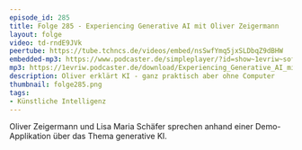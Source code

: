 ```yaml
---
episode_id: 285
title: Folge 285 - Experiencing Generative AI mit Oliver Zeigermann
layout: folge
video: td-rndE9JVk
peertube: https://tube.tchncs.de/videos/embed/nsSwfYmq5jxSLDbqZ9dBHW
embedded-mp3: https://www.podcaster.de/simpleplayer/?id=show~1evriw~software-architektur-im-stream~pod-ef208dcddfb328e42841f4ffec48&v=1761317378
mp3: https://1evriw.podcaster.de/download/Experiencing_Generative_AI_mit_Oliver_Zeigermann.mp3
description: Oliver erklärt KI - ganz praktisch aber ohne Computer
thumbnail: folge285.png
tags:
- Künstliche Intelligenz
---
```


Oliver Zeigermann und Lisa Maria Schäfer sprechen anhand einer
Demo-Applikation über das Thema generative KI.
